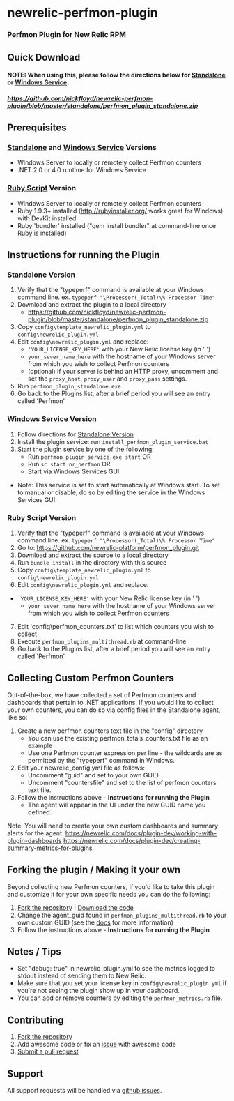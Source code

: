 newrelic-perfmon-plugin
================================

### Perfmon Plugin for New Relic RPM

Quick Download
--------------------

#### NOTE: When using this, please follow the directions below for [Standalone](README.md#standalone-version) or [Windows Service](README.md#windows-service-version).
##### https://github.com/nickfloyd/newrelic-perfmon-plugin/blob/master/standalone/perfmon_plugin_standalone.zip

Prerequisites
--------------------

### [Standalone](README.md#standalone-version) and [Windows Service](README.md#windows-service-version) Versions
* Windows Server to locally or remotely collect Perfmon counters
* .NET 2.0 or 4.0 runtime for Windows Service

### [Ruby Script](README.md#ruby-script-version) Version
* Windows Server to locally or remotely collect Perfmon counters
* Ruby 1.9.3+ installed (http://rubyinstaller.org/ works great for Windows) with DevKit installed
* Ruby 'bundler' installed ("gem install bundler" at command-line once Ruby is installed)

Instructions for running the Plugin
--------------------

### Standalone Version
1. Verify that the "typeperf" command is available at your Windows command line. ex. `typeperf "\Processor(_Total)\% Processor Time"`
2. Download and extract the plugin to a local directory
	* https://github.com/nickfloyd/newrelic-perfmon-plugin/blob/master/standalone/perfmon_plugin_standalone.zip
3. Copy `config\template_newrelic_plugin.yml` to `config\newrelic_plugin.yml`
4. Edit `config\newrelic_plugin.yml` and replace:
  	* `'YOUR_LICENSE_KEY_HERE'` with your New Relic license key (in ' ')
	* `your_sever_name_here` with the hostname of your Windows server from which you wish to collect Perfmon counters
	* (optional) If your server is behind an HTTP proxy, uncomment and set the `proxy_host`, `proxy_user` and `proxy_pass` settings.
5. Run `perfmon_plugin_standalone.exe`
6. Go back to the Plugins list, after a brief period you will see an entry called 'Perfmon'

### Windows Service Version
1. Follow directions for [Standalone Version](README.md#standalone-version)
2. Install the plugin service: run `install_perfmon_plugin_service.bat`
3. Start the plugin service by one of the following:
	* Run `perfmon_plugin_service.exe start` OR 
	* Run `sc start nr_perfmon` OR 
	* Start via Windows Services GUI
* Note: This service is set to start automatically at Windows start. To set to manual or disable, do so by editing the service in the Windows Services GUI.

### Ruby Script Version
1. Verify that the "typeperf" command is available at your Windows command line. ex. `typeperf "\Processor(_Total)\% Processor Time"`
2. Go to: https://github.com/newrelic-platform/perfmon_plugin.git
3. Download and extract the source to a local directory
4. Run `bundle install` in the directory with this source
5. Copy `config\template_newrelic_plugin.yml` to `config\newrelic_plugin.yml`
6. Edit `config\newrelic_plugin.yml` and replace:
  * `'YOUR_LICENSE_KEY_HERE'` with your New Relic license key (in ' ')
	* `your_sever_name_here` with the hostname of your Windows server from which you wish to collect Perfmon counters
7. Edit 'config\perfmon_counters.txt' to list which counters you wish to collect
8. Execute `perfmon_plugins_multithread.rb` at command-line
9. Go back to the Plugins list, after a brief period you will see an entry called 'Perfmon'

Collecting Custom Perfmon Counters 
--------------------

Out-of-the-box, we have collected a set of Perfmon counters and dashboards that pertain to .NET applications. 
If you would like to collect your own counters, you can do so via config files in the Standalone agent, like so:

1. Create a new perfmon counters text file in the "config" directory
	* You can use the existing perfmon_totals_counters.txt file as an example
	* Use one Perfmon counter expression per line - the wildcards are as permitted by the "typeperf" command in Windows.
2. Edit your newrelic_config.yml file as follows:
	* Uncomment "guid" and set to your own GUID
	* Uncomment "countersfile" and set to the list of perfmon counters text file.
3. Follow the instructions above - **Instructions for running the Plugin**
	* The agent will appear in the UI under the new GUID name you defined.

Note: You will need to create your own custom dashboards and summary alerts for the agent.
https://newrelic.com/docs/plugin-dev/working-with-plugin-dashboards
https://newrelic.com/docs/plugin-dev/creating-summary-metrics-for-plugins

Forking the plugin / Making it your own
--------------------

Beyond collecting new Perfmon counters, if you'd like to take this plugin and customize it for your own specific needs you can do the following:

1. [Fork the repository](https://help.github.com/articles/fork-a-repo) | [Download the code](https://github.com/nickfloyd/newrelic-perfmon-plugin/archive/master.zip)
2. Change the agent_guid found in `perfmon_plugins_multithread.rb` to your own custom GUID (see the [docs](https://newrelic.com/docs/plugin-dev/the-parts-of-a-plugin#guid) for more information)
3. Follow the instructions above - **Instructions for running the Plugin**

Notes / Tips
--------------------

* Set "debug: true" in newrelic_plugin.yml to see the metrics logged to stdout instead of sending them to New Relic.
* Make sure that you set your license key in `config\newrelic_plugin.yml` if you're not seeing the plugin show up in your dashboard.
* You can add or remove counters by editing the `perfmon_metrics.rb` file.

Contributing
--------------------
1. [Fork the repository](https://help.github.com/articles/fork-a-repo)
2. Add awesome code or fix an [issue](https://github.com/nickfloyd/newrelic-perfmon-plugin/issues) with awesome code
3. [Submit a pull request](https://github.com/nickfloyd/newrelic-perfmon-plugin/pulls)

Support
--------------------

All support requests will be handled via [github issues](https://github.com/nickfloyd/newrelic-perfmon-plugin/issues).
